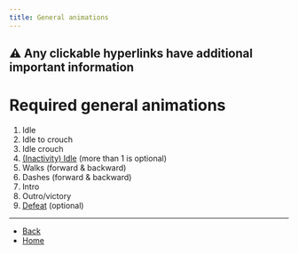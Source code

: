 ```yaml
---
title: General animations
---
```

## ⚠️ Any clickable hyperlinks have additional important information

# Required general animations

<ol>
  <li>Idle</li> <!-- <a href="./general/idle"> </a> -->
  <li>Idle to crouch</li> <!-- <a href="./general/idle-to-crouch"> </a> -->
  <li>Idle crouch</li> <!-- <a href="./general/idle-crouch"> </a> -->
  <li><a href="./general/idle-inactivity">(Inactivity) Idle</a> (more than 1 is optional)</li> <!-- <a href="./general/idle-inactivity"> </a> -->
  <li>Walks (forward & backward)</li> <!-- <a href="./general/walk-fwd-bwd"> </a> -->
  <li>Dashes (forward & backward)</li> <!-- <a href="./general/dash-fwd-bwd"> </a> -->
  <li>Intro</li> <!-- <a href="./general/intro"> </a> -->
  <li>Outro/victory</li> <!-- <a href="./general/victory"> </a> -->
  <li><a href="./general/defeat">Defeat</a> (optional)</li> <!-- <a href="./general/defeat"> </a> -->
</ol>

---

- [Back](./sprites)
- [Home](../)
